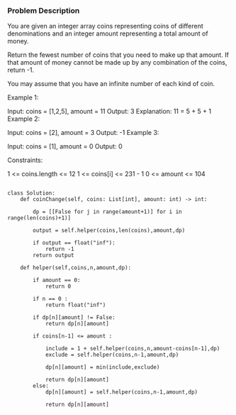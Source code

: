### Problem Description 

You are given an integer array coins representing coins of different denominations and an integer amount representing a total amount of money.

Return the fewest number of coins that you need to make up that amount. If that amount of money cannot be made up by any combination of the coins, return -1.

You may assume that you have an infinite number of each kind of coin.

 

Example 1:

Input: coins = [1,2,5], amount = 11
Output: 3
Explanation: 11 = 5 + 5 + 1
Example 2:

Input: coins = [2], amount = 3
Output: -1
Example 3:

Input: coins = [1], amount = 0
Output: 0
 

Constraints:

1 <= coins.length <= 12
1 <= coins[i] <= 231 - 1
0 <= amount <= 104


```

class Solution:
    def coinChange(self, coins: List[int], amount: int) -> int:
        
        dp = [[False for j in range(amount+1)] for i in range(len(coins)+1)]
        
        output = self.helper(coins,len(coins),amount,dp)
       
        if output == float("inf"):
            return -1
        return output
        
    def helper(self,coins,n,amount,dp):
        
        if amount == 0:
            return 0
        
        if n == 0 :
            return float("inf")
        
        if dp[n][amount] != False: 
            return dp[n][amount]
        
        if coins[n-1] <= amount :
            
            include = 1 + self.helper(coins,n,amount-coins[n-1],dp)
            exclude = self.helper(coins,n-1,amount,dp)
            
            dp[n][amount] = min(include,exclude)
            
            return dp[n][amount]
        else:
            dp[n][amount] = self.helper(coins,n-1,amount,dp)
            
            return dp[n][amount]
```
